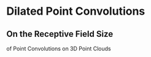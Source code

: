 # Dilated Point Convolutions
## On the Receptive Field Size
of Point Convolutions on 3D Point Clouds
